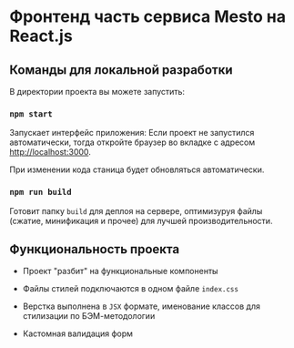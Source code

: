 # Фронтенд часть сервиса Mesto на React.js

## Команды для локальной разработки

В директории проекта вы можете запустить:

### `npm start`

Запускает интерфейс приложения:
Если проект не запустился автоматически, тогда откройте браузер во вкладке с адресом [http://localhost:3000](http://localhost:3000).

При изменении кода станица будет обновляться автоматически.

### `npm run build`

Готовит папку `build` для деплоя на сервере, оптимизуруя файлы (сжатие, минификация и прочее) для лучшей производительности.

## Функциональность проекта

* Проект "разбит" на функциональные компоненты

* Файлы стилей подключаются в одном файле `index.css`

* Верстка выполнена в `JSX` формате, именование классов для стилизации по БЭМ-методологии

* Кастомная валидация форм
